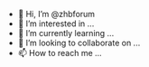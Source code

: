 - 👋 Hi, I’m @zhbforum
- 👀 I’m interested in ...
- 🌱 I’m currently learning ...
- 💞️ I’m looking to collaborate on ...
- 📫 How to reach me ...

<!---
zhbforum/zhbforum is a ✨ special ✨ repository because its `README.md` (this file) appears on your GitHub profile.
You can click the Preview link to take a look at your changes.
--->
